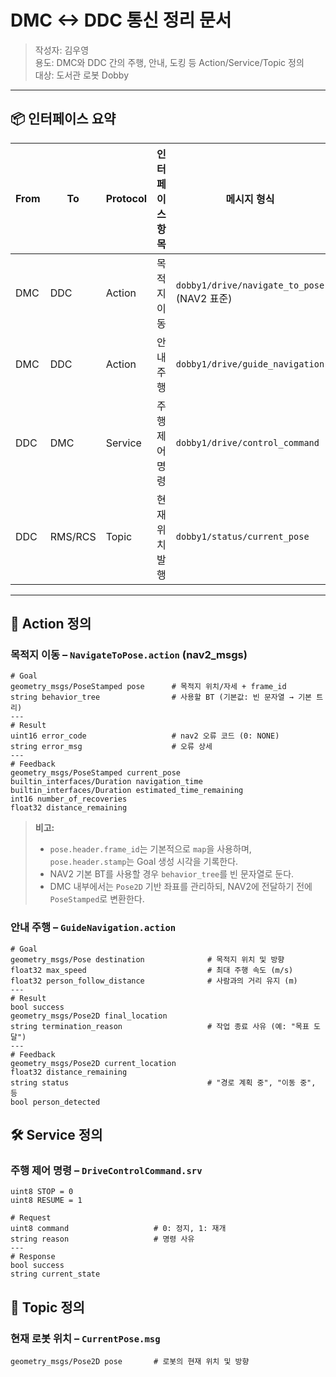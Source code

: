 # DMC <-> DDC 통신 정리 문서

> 작성자: 김우영  
> 용도: DMC와 DDC 간의 주행, 안내, 도킹 등 Action/Service/Topic 정의  
> 대상: 도서관 로봇 Dobby

---

## 📦 인터페이스 요약

| From | To   | Protocol | 인터페이스 항목 | 메시지 형식                                   |
|------|------|----------|------------------|-----------------------------------------------|
| DMC  | DDC  | Action   | 목적지 이동       | `dobby1/drive/navigate_to_pose` (NAV2 표준)   |
| DMC  | DDC  | Action   | 안내 주행         | `dobby1/drive/guide_navigation`               |
| DDC  | DMC  | Service  | 주행 제어 명령     | `dobby1/drive/control_command`                |
| DDC  | RMS/RCS | Topic | 현재 위치 발행      | `dobby1/status/current_pose`                  |

---

## 🎯 Action 정의

### 목적지 이동 – `NavigateToPose.action` (nav2_msgs)

```action
# Goal
geometry_msgs/PoseStamped pose      # 목적지 위치/자세 + frame_id
string behavior_tree                # 사용할 BT (기본값: 빈 문자열 → 기본 트리)
---
# Result
uint16 error_code                   # nav2 오류 코드 (0: NONE)
string error_msg                    # 오류 상세
---
# Feedback
geometry_msgs/PoseStamped current_pose
builtin_interfaces/Duration navigation_time
builtin_interfaces/Duration estimated_time_remaining
int16 number_of_recoveries
float32 distance_remaining
```

> **비고:**  
> - `pose.header.frame_id`는 기본적으로 `map`을 사용하며, `pose.header.stamp`는 Goal 생성 시각을 기록한다.  
> - NAV2 기본 BT를 사용할 경우 `behavior_tree`를 빈 문자열로 둔다.  
> - DMC 내부에서는 `Pose2D` 기반 좌표를 관리하되, NAV2에 전달하기 전에 `PoseStamped`로 변환한다.

### 안내 주행 – `GuideNavigation.action`

```action
# Goal
geometry_msgs/Pose destination              # 목적지 위치 및 방향
float32 max_speed                           # 최대 주행 속도 (m/s)
float32 person_follow_distance              # 사람과의 거리 유지 (m)
---
# Result
bool success
geometry_msgs/Pose2D final_location
string termination_reason                   # 작업 종료 사유 (예: "목표 도달")
---
# Feedback
geometry_msgs/Pose2D current_location
float32 distance_remaining
string status                               # "경로 계획 중", "이동 중", 등
bool person_detected
```

## 🛠️ Service 정의

### 주행 제어 명령 – `DriveControlCommand.srv`

```srv
uint8 STOP = 0
uint8 RESUME = 1

# Request
uint8 command                   # 0: 정지, 1: 재개
string reason                   # 명령 사유
---
# Response
bool success
string current_state
```

## 📡 Topic 정의

### 현재 로봇 위치 – `CurrentPose.msg`

```msg
geometry_msgs/Pose2D pose       # 로봇의 현재 위치 및 방향
```
